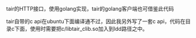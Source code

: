 tair的HTTP接口，使用golang实现，tair的golang客户端也可借鉴此代码

tair自带的c api在ubuntu下面编译通不过，因此我另外写了一套c api，代码在目录c下面，使用时需要把c/libtair_clib.so加入到ldd路径之中。
